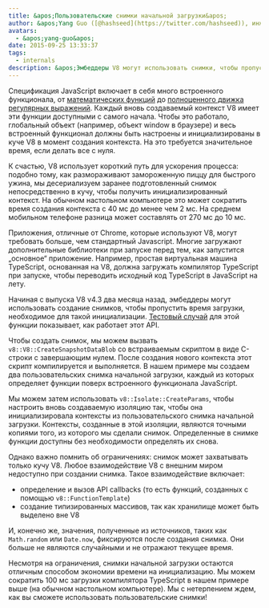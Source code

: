 ```yaml
---
title: &apos;Пользовательские снимки начальной загрузки&apos;
author: &apos;Yang Guo ([@hashseed](https://twitter.com/hashseed)), инженер-программист и поставщик предварительного нагрева двигателя&apos;
avatars:
  - &apos;yang-guo&apos;
date: 2015-09-25 13:33:37
tags:
  - internals
description: &apos;Эмбеддеры V8 могут использовать снимки, чтобы пропустить время загрузки, которое требуется для инициализации программ JavaScript.&apos;
---
```

Спецификация JavaScript включает в себя много встроенного функционала, от [математических функций](https://developer.mozilla.org/en/docs/Web/JavaScript/Reference/Global_Objects/Math) до [полноценного движка регулярных выражений](https://developer.mozilla.org/en/docs/Web/JavaScript/Guide/Regular_Expressions). Каждый вновь создаваемый контекст V8 имеет эти функции доступными с самого начала. Чтобы это работало, глобальный объект (например, объект window в браузере) и весь встроенный функционал должны быть настроены и инициализированы в куче V8 в момент создания контекста. На это требуется значительное время, если делать все с нуля.

<!--truncate-->
К счастью, V8 использует короткий путь для ускорения процесса: подобно тому, как размораживают замороженную пиццу для быстрого ужина, мы десериализуем заранее подготовленный снимок непосредственно в кучу, чтобы получить инициализированный контекст. На обычном настольном компьютере это может сократить время создания контекста с 40 мс до менее чем 2 мс. На среднем мобильном телефоне разница может составлять от 270 мс до 10 мс.

Приложения, отличные от Chrome, которые используют V8, могут требовать больше, чем стандартный Javascript. Многие загружают дополнительные библиотеки при запуске перед тем, как запустится „основное“ приложение. Например, простая виртуальная машина TypeScript, основанная на V8, должна загружать компилятор TypeScript при запуске, чтобы переводить исходный код TypeScript в JavaScript на лету.

Начиная с выпуска V8 v4.3 два месяца назад, эмбеддеры могут использовать создание снимков, чтобы пропустить время загрузки, необходимое для такой инициализации. [Тестовый случай](https://chromium.googlesource.com/v8/v8.git/+/4.5.103.9/test/cctest/test-serialize.cc#661) для этой функции показывает, как работает этот API.

Чтобы создать снимок, мы можем вызвать `v8::V8::CreateSnapshotDataBlob` со встраиваемым скриптом в виде C-строки с завершающим нулем. После создания нового контекста этот скрипт компилируется и выполняется. В нашем примере мы создаем два пользовательских снимка начальной загрузки, каждый из которых определяет функции поверх встроенного функционала JavaScript.

Мы можем затем использовать `v8::Isolate::CreateParams`, чтобы настроить вновь создаваемую изоляцию так, чтобы она инициализировала контексты из пользовательского снимка начальной загрузки. Контексты, созданные в этой изоляции, являются точными копиями того, из которого мы сделали снимок. Определенные в снимке функции доступны без необходимости определять их снова.

Однако важно помнить об ограничениях: снимок может захватывать только кучу V8. Любое взаимодействие V8 с внешним миром недоступно при создании снимка. Такое взаимодействие включает:

- определение и вызов API callbacks (то есть функций, созданных с помощью `v8::FunctionTemplate`)
- создание типизированных массивов, так как хранилище может быть выделено вне V8

И, конечно же, значения, полученные из источников, таких как `Math.random` или `Date.now`, фиксируются после создания снимка. Они больше не являются случайными и не отражают текущее время.

Несмотря на ограничения, снимки начальной загрузки остаются отличным способом экономии времени на инициализацию. Мы можем сократить 100 мс загрузки компилятора TypeScript в нашем примере выше (на обычном настольном компьютере). Мы с нетерпением ждем, как вы сможете использовать пользовательские снимки!

